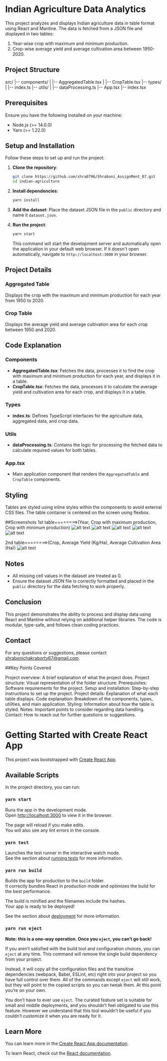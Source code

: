 # Indian Agriculture Data Analytics

This project analyzes and displays Indian agriculture data in table format using React and Mantine. The data is fetched from a JSON file and displayed in two tables:
1. Year-wise crop with maximum and minimum production.
2. Crop-wise average yield and average cultivation area between 1950-2020.

## Project Structure
src/
|-- components/
| |-- AggregatedTable.tsx
| |-- CropTable.tsx
|-- types/
| |-- index.ts
|-- utils/
| |-- dataProcessing.ts
|-- App.tsx
|-- index.tsx


## Prerequisites

Ensure you have the following installed on your machine:
- Node.js (>= 14.0.0)
- Yarn (>= 1.22.0)

## Setup and Installation

Follow these steps to set up and run the project:

1. **Clone the repository**:
    ```sh
    git clone https://github.com/shra0796/Shraboni_AssignMent_07.git
    cd indian-agriculture
    ```

2. **Install dependencies**:
    ```sh
    yarn install
    ```

3. **Add the dataset**:
   Place the dataset JSON file in the `public` directory and name it `dataset.json`.

4. **Run the project**:
    ```sh
    yarn start
    ```

   This command will start the development server and automatically open the application in your default web browser. If it doesn't open automatically, navigate to `http://localhost:3000` in your browser.

## Project Details

### Aggregated Table
Displays the crop with the maximum and minimum production for each year from 1950 to 2020.

### Crop Table
Displays the average yield and average cultivation area for each crop between 1950 and 2020.

## Code Explanation

### Components

- **AggregatedTable.tsx**: Fetches the data, processes it to find the crop with maximum and minimum production for each year, and displays it in a table.
- **CropTable.tsx**: Fetches the data, processes it to calculate the average yield and cultivation area for each crop, and displays it in a table.

### Types

- **index.ts**: Defines TypeScript interfaces for the agriculture data, aggregated data, and crop data.

### Utils

- **dataProcessing.ts**: Contains the logic for processing the fetched data to calculate required values for both tables.

### App.tsx

- Main application component that renders the `AggregatedTable` and `CropTable` components.

## Styling

Tables are styled using inline styles within the components to avoid external CSS files. The table container is centered on the screen using flexbox.

##Screenshots 
1st table========>(Year, Crop with maximum production, Crop with minimum production)
![alt text](<Screenshot 2024-05-23 013616.png>)
![alt text](<Screenshot 2024-05-23 014321-1.png>)
![alt text](<Screenshot 2024-05-23 014346.png>)
![alt text](<Screenshot 2024-05-23 014408.png>)
![alt text](<Screenshot 2024-05-23 014429.png>)

2nd table========>(Crop, Average Yield (Kg/Ha), Average Cultivation Area (Ha))
![alt text](<Screenshot 2024-05-23 014154.png>)

## Notes

- All missing cell values in the dataset are treated as 0.
- Ensure the dataset JSON file is correctly formatted and placed in the `public` directory for the data fetching to work properly.

## Conclusion

This project demonstrates the ability to process and display data using React and Mantine without relying on additional helper libraries. The code is modular, type-safe, and follows clean coding practices.

## Contact

For any questions or suggestions, please contact [shrabonichakraborty67@gmail.com](mailto:shrabonichakraborty67@gmail.com).

##Key Points Covered

Project overview: A brief explanation of what the project does.
Project structure: Visual representation of the folder structure.
Prerequisites: Software requirements for the project.
Setup and installation: Step-by-step instructions to set up the project.
Project details: Explanation of what each table displays.
Code explanation: Breakdown of the components, types, utilities, and main application.
Styling: Information about how the table is styled.
Notes: Important points to consider regarding data handling.
Contact: How to reach out for further questions or suggestions.

# Getting Started with Create React App

This project was bootstrapped with [Create React App](https://github.com/facebook/create-react-app).

## Available Scripts

In the project directory, you can run:

### `yarn start`

Runs the app in the development mode.\
Open [http://localhost:3000](http://localhost:3000) to view it in the browser.

The page will reload if you make edits.\
You will also see any lint errors in the console.

### `yarn test`

Launches the test runner in the interactive watch mode.\
See the section about [running tests](https://facebook.github.io/create-react-app/docs/running-tests) for more information.

### `yarn run build`

Builds the app for production to the `build` folder.\
It correctly bundles React in production mode and optimizes the build for the best performance.

The build is minified and the filenames include the hashes.\
Your app is ready to be deployed!

See the section about [deployment](https://facebook.github.io/create-react-app/docs/deployment) for more information.

### `yarn run eject`

**Note: this is a one-way operation. Once you `eject`, you can’t go back!**

If you aren’t satisfied with the build tool and configuration choices, you can `eject` at any time. This command will remove the single build dependency from your project.

Instead, it will copy all the configuration files and the transitive dependencies (webpack, Babel, ESLint, etc) right into your project so you have full control over them. All of the commands except `eject` will still work, but they will point to the copied scripts so you can tweak them. At this point you’re on your own.

You don’t have to ever use `eject`. The curated feature set is suitable for small and middle deployments, and you shouldn’t feel obligated to use this feature. However we understand that this tool wouldn’t be useful if you couldn’t customize it when you are ready for it.

## Learn More

You can learn more in the [Create React App documentation](https://facebook.github.io/create-react-app/docs/getting-started).

To learn React, check out the [React documentation](https://reactjs.org/).

